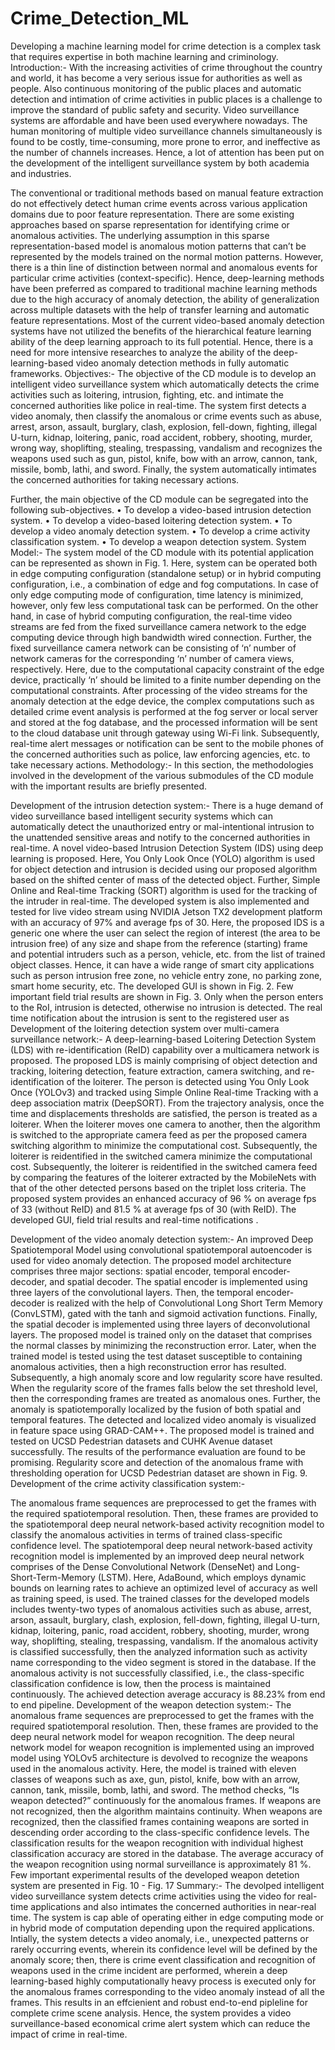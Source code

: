 # Crime_Detection_ML
Developing a machine learning model for crime detection is a complex task that requires expertise in both machine learning and criminology.
Introduction:-
With the increasing activities of crime throughout the country and world, it has become a very serious issue for authorities as well as people. Also continuous monitoring of the public places and automatic detection and intimation of crime activities in public places is a challenge to improve the standard of public safety and security. Video surveillance systems are affordable and have been used everywhere nowadays. The human monitoring of multiple video surveillance channels simultaneously is found to be costly, time-consuming, more prone to error, and ineffective as the number of channels increases. Hence, a lot of attention has been put on the development of the intelligent surveillance system by both academia and industries. 

The conventional or traditional methods based on manual feature extraction do not effectively detect human crime events across various application domains due to poor feature representation. There are some existing approaches based on sparse representation for identifying crime or anomalous activities. The underlying assumption in this sparse representation-based model is anomalous motion patterns that can’t be represented by the models trained on the normal motion patterns. However, there is a thin line of distinction between normal and anomalous events for particular crime activities (context-specific). Hence, deep-learning methods have been preferred as compared to traditional machine learning methods due to the high accuracy of anomaly detection, the ability of generalization across multiple datasets with the help of transfer learning and automatic feature representations. Most of the current video-based anomaly detection systems have not utilized the benefits of the hierarchical feature learning ability of the deep learning approach to its full potential. Hence, there is a need for more intensive researches to analyze the ability of the deep-learning-based video anomaly detection methods in fully automatic frameworks. 
Objectives:-
The objective of the CD module is to develop an intelligent video surveillance system which automatically detects the crime activities such as loitering, intrusion, fighting, etc. and intimate the concerned authorities like police in real-time. The system first detects a video anomaly, then classify the anomalous or crime events such as abuse, arrest, arson, assault, burglary, clash, explosion, fell-down, fighting, illegal U-turn, kidnap, loitering, panic, road accident, robbery, shooting, murder, wrong way, shoplifting, stealing, trespassing, vandalism and recognizes the weapons used such as gun, pistol, knife, bow with an arrow, cannon, tank, missile, bomb, lathi, and sword. Finally, the system automatically intimates the concerned authorities for taking necessary actions. 

Further, the main objective of the CD module can be segregated into the following sub-objectives.
•	To develop a video-based intrusion detection system.
•	To develop a video-based loitering detection system.
•	To develop a video anomaly detection system.
•	To develop a crime activity classification system.
•	To develop a weapon detection system.
System Model:-
The system model of the CD module with its potential application can be represented as shown in Fig. 1. Here, system can be operated both in edge computing configuration (standalone setup) or in hybrid computing configuration, i.e., a combination of edge and fog computations. In case of only edge computing mode of configuration, time latency is minimized, however, only few less computational task can be performed. On the other hand, in case of hybrid computing configuration, the real-time video streams are fed from the fixed surveillance camera network to the edge computing device through high bandwidth wired connection. Further, the fixed surveillance camera network can be consisting of ‘n’ number of network cameras for the corresponding ‘n’ number of camera views, respectively. Here, due to the computational capacity constraint of the edge device, practically ‘n’ should be limited to a finite number depending on the computational constraints. After processing of the video streams for the anomaly detection at the edge device, the complex computations such as detailed crime event analysis is performed at the fog server or local server and stored at the fog database, and the processed information will be sent to the cloud database unit through gateway using Wi-Fi link. Subsequently, real-time alert messages or notification can be sent to the mobile phones of the concerned authorities such as police, law enforcing agencies, etc. to take necessary actions. 	Methodology:-
In this section, the methodologies involved in the development of the various submodules of the CD module with the important results are briefly presented. 

Development of the intrusion detection system:-
There is a huge demand of video surveillance based intelligent security systems which can automatically detect the unauthorized entry or mal-intentional intrusion to the unattended sensitive areas and notify to the concerned authorities in real-time. A novel video-based Intrusion Detection System (IDS) using deep learning is proposed. Here, You Only Look Once (YOLO) algorithm is used for object detection and intrusion is decided using our proposed algorithm based on the shifted center of mass of the detected object. Further, Simple Online and Real-time Tracking (SORT) algorithm is used for the tracking of the intruder in real-time. The developed system is also implemented and tested for live video stream using NVIDIA Jetson TX2 development platform with an accuracy of 97% and average fps of 30. Here, the proposed IDS is a generic one where the user can select the region of interest (the area to be intrusion free) of any size and shape from the reference (starting) frame and potential intruders such as a person, vehicle, etc. from the list of trained object classes. Hence, it can have a wide range of smart city applications such as person intrusion free zone, no vehicle entry zone, no parking zone, smart home security, etc. The developed GUI is shown in Fig. 2. Few important field trial results are shown in Fig. 3. Only when the person enters to the RoI, intrusion is detected, otherwise no intrusion is detected.   The real time notification about the intrusion is sent to the registered user as 
Development of the loitering detection system over multi-camera surveillance network:-
A deep-learning-based Loitering Detection System (LDS) with re-identification (ReID) capability over a multicamera network is proposed. The proposed LDS is mainly comprising of object detection and tracking, loitering detection, feature extraction, camera switching, and re-identification of the loiterer. The person is detected using You Only Look Once (YOLOv3) and tracked using Simple Online Real-time Tracking with a deep association matrix (DeepSORT). From the trajectory analysis, once the time and displacements thresholds are satisfied, the person is treated as a loiterer. When the loiterer moves one camera to another, then the algorithm is switched to the appropriate camera feed as per the proposed camera switching algorithm to minimize the computational cost. Subsequently, the loiterer is reidentified in the switched camera  minimize the computational cost. Subsequently, the loiterer is reidentified in the  switched camera feed by comparing the features of the loiterer extracted by the MobileNets with that of the other detected persons based on the triplet loss criteria. The proposed system provides an enhanced accuracy of 96 % on average fps of 33 (without ReID) and 81.5 % at average fps of 30 (with ReID). The developed GUI, field trial results and real-time notifications .

Development of the video anomaly detection system:-
An improved Deep Spatiotemporal Model using convolutional spatiotemporal autoencoder is used for video anomaly detection. The proposed model architecture comprises three major sections: spatial encoder, temporal encoder-decoder, and spatial decoder. The spatial encoder is implemented using three layers of the convolutional layers. Then, the temporal encoder-decoder is realized with the help of Convolutional Long Short Term Memory (ConvLSTM), gated with the tanh and sigmoid activation functions. Finally, the spatial decoder is implemented using three layers of deconvolutional layers. The proposed model is trained only on the dataset that comprises the normal classes by minimizing the reconstruction error. Later, when the trained model is tested using the test dataset susceptible to containing anomalous activities, then a high reconstruction error has resulted. Subsequently, a high anomaly score and low regularity score have resulted. When the regularity score of the frames falls below the set threshold level, then the corresponding frames are treated as anomalous ones. Further, the anomaly is spatiotemporally localized by the fusion of both spatial and temporal features. The detected and localized video anomaly is visualized in feature space using GRAD-CAM++. The proposed model is trained and tested on UCSD Pedestrian datasets and CUHK Avenue dataset successfully. The results of the performance evaluation are found to be promising. Regularity score and detection of the anomalous frame with thresholding operation for UCSD Pedestrian dataset are shown in Fig. 9. 
Development of the crime activity classification system:-

The anomalous frame sequences are preprocessed to get the frames with the required spatiotemporal resolution. Then, these frames are provided to the spatiotemporal deep neural network-based activity recognition model to classify the anomalous activities in terms of trained class-specific confidence level. The spatiotemporal deep neural network-based activity recognition model is implemented by an improved deep neural network comprises of the Dense Convolutional Network (DenseNet) and Long-Short-Term-Memory (LSTM).  Here, AdaBound, which employs dynamic bounds on learning rates to achieve an optimized level of accuracy as well as training speed, is used. The trained classes for the developed models includes twenty-two types of anomalous activities such as abuse, arrest, arson, assault, burglary, clash, explosion, fell-down, fighting, illegal U-turn, kidnap, loitering, panic, road accident, robbery, shooting, murder, wrong way, shoplifting, stealing, trespassing, vandalism. If the anomalous activity is classified successfully, then the analyzed information such as activity name corresponding to the video segment is stored in the database. If the anomalous activity is not successfully classified, i.e., the class-specific classification confidence is low, then the process is maintained continuously.  The achieved detection average accuracy is 88.23% from end to end pipeline.
Development of the weapon detection system:-
The anomalous frame sequences are preprocessed to get the frames with the required spatiotemporal resolution. Then, these frames are provided to the deep neural network model for weapon recognition. The deep neural network model for weapon recognition is implemented using an improved model using YOLOv5 architecture is devolved to recognize the weapons used in the anomalous activity. Here, the model is trained with eleven classes of weapons such as axe, gun, pistol, knife, bow with an arrow, cannon, tank, missile, bomb, lathi, and sword. The method checks, “Is weapon detected?” continuously for the anomalous frames. If weapons are not recognized, then the algorithm maintains continuity. When weapons are recognized, then the classified frames containing weapons are sorted in descending order according to the class-specific confidence levels. The classification results for the weapon recognition with individual highest classification accuracy are stored in the database. The average accuracy of the weapon recognition using normal surveillance is approximately 81 %. Few important experimental results of the developed weapon detetion system are presented in Fig. 10 - Fig. 17
Summary:-
The devolped intelligent video surveillance system detects crime activities using the video for real-time applications and also intimates the concerned authorities in near-real time. The system is cap able of operating either in edge computing mode or in hybrid mode of computation depending upon the required applications. Intially, the system detects a video anomaly, i.e., unexpected patterns or rarely occurring events, wherein its confidence level will be defined by the anomaly score; then, there is crime event classification and  recognition of weapons used in the crime incident are performed, wherein a deep learning-based highly computationally heavy process is executed only for the anomalous frames corresponding to the video anomaly instead of all the frames. This results in an effcienient and robust end-to-end pipleline for complete crime scene analysis. Hence, the system provides a video surveillance-based economical crime alert system which can reduce the impact of crime in real-time. 










